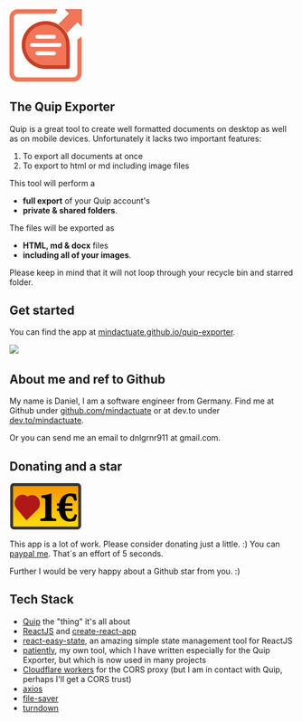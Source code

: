 <img src="/public/Logo_Quip-Exporter.png" width="128">

## The Quip Exporter

Quip is a great tool to create well formatted documents on desktop as well as on mobile devices. Unfortunately it lacks two important features:

1. To export all documents at once
2. To export to html or md including image files

This tool will perform a

- **full export** of your Quip account's
- **private & shared folders**.

The files will be exported as

- **HTML, md & docx** files
- **including all of your images**.

Please keep in mind that it will not loop through your recycle bin and starred folder.

## Get started

You can find the app at [mindactuate.github.io/quip-exporter](https://mindactuate.github.io/quip-exporter).

<img src="/public/Video_Quip-Exporter.gif">

## About me and ref to Github

My name is Daniel, I am a software engineer from Germany. Find me at Github under [github.com/mindactuate](https://github.com/mindactuate) or at dev.to under [dev.to/mindactuate](https://dev.to/mindactuate).

Or you can send me an email to dnlgrnr911 at gmail.com.

## Donating and a star

[<img src="/public/icon_donate.png" width=128>](https://www.paypal.me/mindactuate/1)

This app is a lot of work. Please consider donating just a little. :) You can [paypal me](https://www.paypal.me/mindactuate/1). That´s an effort of 5 seconds.

Further I would be very happy about a Github star from you. :)

## Tech Stack

- [Quip](https://quip.com/) the "thing" it's all about
- [ReactJS](https://reactjs.org/) and [create-react-app](https://www.npmjs.com/package/create-react-app)
- [react-easy-state](https://github.com/RisingStack/react-easy-state), an amazing simple state management tool for ReactJS
- [patiently](https://github.com/mindactuate/patiently), my own tool, which I have written especially for the Quip Exporter, but which is now used in many projects
- [Cloudflare workers](https://workers.cloudflare.com/) for the CORS proxy (but I am in contact with Quip, perhaps I'll get a CORS trust)
- [axios](https://github.com/axios/axios)
- [file-saver](https://github.com/eligrey/FileSaver.js)
- [turndown](https://github.com/domchristie/turndown)